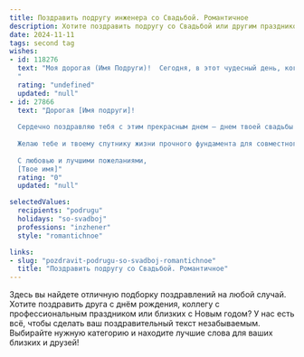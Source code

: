 ```yaml
---
title: Поздравить подругу инженера со Свадьбой. Романтичное
description: Хотите поздравить подругу со Свадьбой или другим праздником? Наш ИИ создаст незабываемое поздравление, а вы обязательно выделитесь среди других.  
date: 2024-11-11
tags: second tag
wishes:
- id: 118276
  text: "Моя дорогая (Имя Подруги)!  Сегодня, в этот чудесный день, когда ты, наш талантливый инженер, строишь самое важное здание своей жизни – семью, я от всего сердца поздравляю тебя с свадьбой! Пусть ваш союз будет таким же крепким и надежным, как самые прочные конструкции, а любовь – вечной и неиссякаемой энергией, питающей ваш общий дом.  Желаю вам бесконечного счастья, взаимопонимания и нежности, чтобы каждый день вашей совместной жизни был наполнен радостью и теплом.  Будьте счастливы!
  "
  rating: "undefined"
  updated: "null"
- id: 27866
  text: "Дорогая [Имя подруги]!
  
  Сердечно поздравляю тебя с этим прекрасным днем – днем твоей свадьбы! Ты, как искусный инженер, всегда умела строить крепкие мосты между сердцами и создавать истинные шедевры любви. Пусть ваша новая жизнь будет наполнена гармонией, теплом и нежностью, а каждый миг будет приносить счастье, словно совершенное уравнение.
  
  Желаю тебе и твоему спутнику жизни прочного фундамента для совместного будущего, ярких моментов и множества чудесных открытий! Пусть ваши сердца всегда бьются в унисон, а дом наполняют радость и смех.
  
  С любовью и лучшими пожеланиями,
  [Твое имя]"
  rating: "0"
  updated: "null"

selectedValues:
  recipients: "podrugu"
  holidays: "so-svadboj"
  professions: "inzhener"
  style: "romantichnoe"

links:
- slug: "pozdravit-podrugu-so-svadboj-romantichnoe"
  title: "Поздравить подругу со Свадьбой. Романтичное"
---
```


Здесь вы найдете отличную подборку поздравлений на любой случай. 
Хотите поздравить друга с днём рождения, коллегу с профессиональным праздником или близких с Новым годом? У нас есть всё, чтобы сделать ваш поздравительный текст незабываемым. Выбирайте нужную категорию и находите лучшие слова для ваших близких и друзей!

